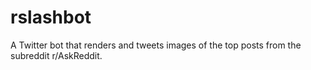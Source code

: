 # rslashbot

A Twitter bot that renders and tweets images of the top posts from the subreddit r/AskReddit.
